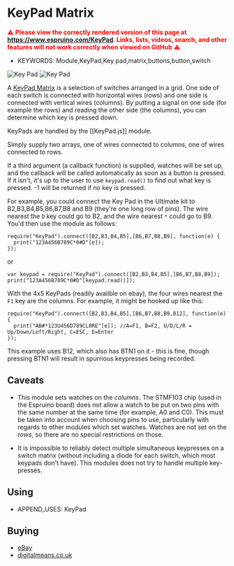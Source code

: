 <!--- Copyright (c) 2013 Gordon Williams, Pur3 Ltd. See the file LICENSE for copying permission. -->
KeyPad Matrix
=============

<span style="color:red">:warning: **Please view the correctly rendered version of this page at https://www.espruino.com/KeyPad. Links, lists, videos, search, and other features will not work correctly when viewed on GitHub** :warning:</span>

* KEYWORDS: Module,KeyPad,Key pad,matrix,buttons,button,switch

![Key Pad](KeyPad/4x4.jpg) ![Key Pad](KeyPad/4x5.jpg)


A [KeyPad Matrix](http://en.wikipedia.org/wiki/Keyboard_matrix_circuit) is a selection of switches arranged in a grid. One side of each switch is connected with horizontal wires (rows) and one side is connected with vertical wires (columns). By putting a signal on one side (for example the rows) and reading the other side (the columns), you can determine which key is pressed down.


KeyPads are handled by the [[KeyPad.js]] module. 

Simply supply two arrays, one of wires connected to columns,
one of wires connected to rows.

If a third argument (a callback function) is supplied, watches will be set up, and the callback
will be called automatically as soon as a button is pressed. If it isn't, it's up to the user to
use ```keypad.read()``` to find out what key is pressed. -1 will be returned if no key is pressed.

For example, you could connect the Key Pad in the Ultimate kit to B2,B3,B4,B5,B6,B7,B8 and B9 (they're one long row of pins). The wire nearest the ```D``` key could go to B2, and the wire nearest ```*``` could go to B9. You'd then use the module as follows:

```
require("KeyPad").connect([B2,B3,B4,B5],[B6,B7,B8,B9], function(e) {
  print("123A456B789C*0#D"[e]);
});
```

or

```
var keypad = require("KeyPad").connect([B2,B3,B4,B5],[B6,B7,B8,B9]);
print("123A456B789C*0#D"[keypad.read()]);
```

With the 4x5 KeyPads (readily availble on ebay), the four wires nearest the ```F1``` key are the columns. For example, it might be hooked up like this: 

```
require("KeyPad").connect([B2,B3,B4,B5],[B6,B7,B8,B9,B12], function(e) {
  print("AB#*123U456D789CL0RE"[e]); //A=F1, B=F2, U/D/L/R = Up/Down/Left/Right, C=ESC, E=Enter
});
```

This example uses B12, which also has BTN1 on it - this is fine, though pressing BTN1 will result in spurrious keypresses being recorded. 


Caveats
-----

* This module sets watches on the *columns*. The STMF103 chip (used in the Espruino board) does not allow a watch to be put on two pins with the same number at the same time (for example, A0 and C0). This must be taken into account when choosing pins to use, particularly with regards to other modules which set watches. Watches are not set on the *rows*, so there are no special restrictions on those. 

* It is impossible to reliably detect multiple simultaneous keypresses on a switch matrix (without including a diode for each switch, which most keypads don't have). This modules does not try to handle multiple key-presses. 



Using 
-----

* APPEND_USES: KeyPad

Buying
-----

* [eBay](http://www.ebay.com/sch/i.html?_nkw=matrix+membrane+keypad)
* [digitalmeans.co.uk](https://digitalmeans.co.uk/shop/index.php?route=product/search&tag=membrane-button)

